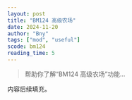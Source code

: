 ```yaml
---
layout: post
title: "BM124 高级农场"
date: 2024-11-20
author: "Bny"
tags: ["mod", "useful"]
scode: bm124
reading_time: 5
---
```


> 帮助你了解“BM124 高级农场”功能...

内容后续填充。
